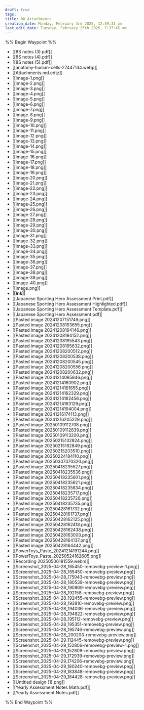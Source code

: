 ```yaml
---
draft: true
tags:
title: 08 Attachments
creation_date: Monday, February 3rd 2025, 12:59:31 pm
last_edit_date: Tuesday, February 25th 2025, 7:37:45 am
---
```


%% Begin Waypoint %%
- [[8S notes (3).pdf]]
- [[8S notes (4).pdf]]
- [[8S notes (5).pdf]]
- [[anatomy-human-cells-27447134.webp]]
- [[Attachments.md.edtz]]
- [[image-1.png]]
- [[image-2.png]]
- [[image-3.png]]
- [[image-4.png]]
- [[image-5.png]]
- [[image-6.png]]
- [[image-7.png]]
- [[image-8.png]]
- [[image-9.png]]
- [[image-10.png]]
- [[image-11.png]]
- [[image-12.png]]
- [[image-13.png]]
- [[image-14.png]]
- [[image-15.png]]
- [[image-16.png]]
- [[image-17.png]]
- [[image-18.png]]
- [[image-19.png]]
- [[image-20.png]]
- [[image-21.png]]
- [[image-22.png]]
- [[image-23.png]]
- [[image-24.png]]
- [[image-25.png]]
- [[image-26.png]]
- [[image-27.png]]
- [[image-28.png]]
- [[image-29.png]]
- [[image-30.png]]
- [[image-31.png]]
- [[image-32.png]]
- [[image-33.png]]
- [[image-34.png]]
- [[image-35.png]]
- [[image-36.png]]
- [[image-37.png]]
- [[image-38.png]]
- [[image-39.png]]
- [[image-40.png]]
- [[image.png]]
- **[[Ink]]**
- [[Japanese Sporting Hero Assessment  Print.pdf]]
- [[Japanese Sporting Hero Assessment Highlighted.pdf]]
- [[Japanese Sporting Hero Assessment Template.pdf]]
- [[Japanese Sporting Hero Assessment.pdf]]
- [[Pasted image 20241207151749.png]]
- [[Pasted image 20241208193655.png]]
- [[Pasted image 20241208194146.png]]
- [[Pasted image 20241208194152.png]]
- [[Pasted image 20241208195543.png]]
- [[Pasted image 20241208195632.png]]
- [[Pasted image 20241208200512.png]]
- [[Pasted image 20241208200538.png]]
- [[Pasted image 20241208200545.png]]
- [[Pasted image 20241208200556.png]]
- [[Pasted image 20241208200632.png]]
- [[Pasted image 20241214095946.png]]
- [[Pasted image 20241214180902.png]]
- [[Pasted image 20241214191655.png]]
- [[Pasted image 20241214192329.png]]
- [[Pasted image 20241214192456.png]]
- [[Pasted image 20241214193129.png]]
- [[Pasted image 20241214194004.png]]
- [[Pasted image 20241216174113.png]]
- [[Pasted image 20241216205229.png]]
- [[Pasted image 20250109112708.png]]
- [[Pasted image 20250109112839.png]]
- [[Pasted image 20250109113200.png]]
- [[Pasted image 20250215132824.png]]
- [[Pasted image 20250215182849.png]]
- [[Pasted image 20250215203510.png]]
- [[Pasted image 20250224184110.png]]
- [[Pasted image 20250307070320.png]]
- [[Pasted image 20250418235527.png]]
- [[Pasted image 20250418235536.png]]
- [[Pasted image 20250418235601.png]]
- [[Pasted image 20250418235621.png]]
- [[Pasted image 20250418235634.png]]
- [[Pasted image 20250418235717.png]]
- [[Pasted image 20250418235726.png]]
- [[Pasted image 20250418235735.png]]
- [[Pasted image 20250428161732.png]]
- [[Pasted image 20250428161737.png]]
- [[Pasted image 20250428162125.png]]
- [[Pasted image 20250428162418.png]]
- [[Pasted image 20250428162438.png]]
- [[Pasted image 20250428163003.png]]
- [[Pasted image 20250428164137.png]]
- [[Pasted image 20250428164442.png]]
- [[PowerToys_Paste_20241214191244.png]]
- [[PowerToys_Paste_20250524162605.png]]
- [[Recording 20250506181559.webm]]
- [[Screenshot_2025-04-28_165450-removebg-preview-1.png]]
- [[Screenshot_2025-04-28_165450-removebg-preview.png]]
- [[Screenshot_2025-04-28_175943-removebg-preview.png]]
- [[Screenshot_2025-04-28_180539-removebg-preview.png]]
- [[Screenshot_2025-04-28_190809-removebg-preview.png]]
- [[Screenshot_2025-04-28_192158-removebg-preview.png]]
- [[Screenshot_2025-04-28_192455-removebg-preview.png]]
- [[Screenshot_2025-04-28_193810-removebg-preview.png]]
- [[Screenshot_2025-04-28_194036-removebg-preview.png]]
- [[Screenshot_2025-04-28_194822-removebg-preview.png]]
- [[Screenshot_2025-04-28_195112-removebg-preview.png]]
- [[Screenshot_2025-04-28_195351-removebg-preview.png]]
- [[Screenshot_2025-04-28_195746-removebg-preview.png]]
- [[Screenshot_2025-04-28_200203-removebg-preview.png]]
- [[Screenshot_2025-04-29_112445-removebg-preview.png]]
- [[Screenshot_2025-04-29_152806-removebg-preview-1.png]]
- [[Screenshot_2025-04-29_152806-removebg-preview.png]]
- [[Screenshot_2025-04-29_172939-removebg-preview.png]]
- [[Screenshot_2025-04-29_174206-removebg-preview.png]]
- [[Screenshot_2025-04-29_180240-removebg-preview.png]]
- [[Screenshot_2025-04-29_183848-removebg-preview.png]]
- [[Screenshot_2025-04-29_184428-removebg-preview.png]]
- [[Untitled design (1).png]]
- [[Yearly Assessment Notes Math.pdf]]
- [[Yearly Assessment Notes.pdf]]

%% End Waypoint %%
